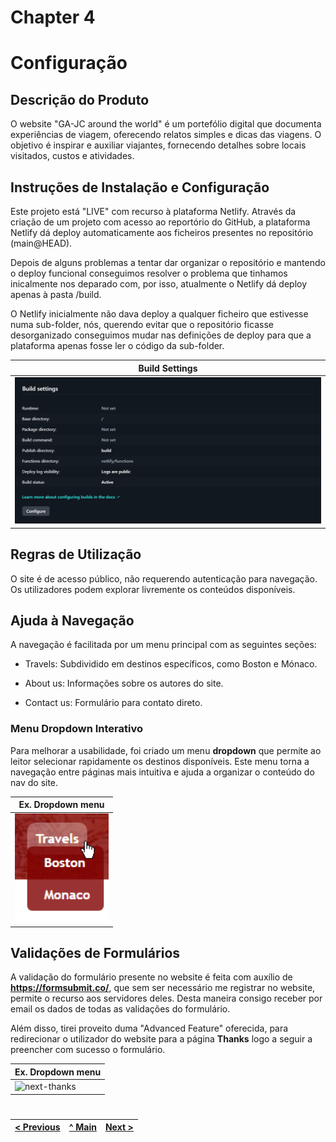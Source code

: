 # Chapter 4
# Configuração

## Descrição do Produto
O website "GA-JC around the world" é um portefólio digital que documenta experiências de viagem, oferecendo relatos simples e dicas das viagens. O objetivo é inspirar e auxiliar viajantes, fornecendo detalhes sobre locais visitados, custos e atividades.

## Instruções de Instalação e Configuração

Este projeto está "LIVE" com recurso à plataforma Netlify.
Através da criação de um projeto com acesso ao reportório do GitHub, a plataforma Netlify dá deploy automaticamente aos ficheiros presentes no repositório (main@HEAD).

Depois de alguns problemas a tentar dar organizar o repositório e mantendo o deploy funcional conseguimos resolver o problema que tinhamos inicalmente nos deparado com, por isso,  atualmente o Netlify dá deploy apenas à pasta /build. 

O Netlify inicialmente não dava deploy a qualquer ficheiro que estivesse numa sub-folder, nós, querendo evitar que o repositório ficasse desorganizado conseguimos mudar nas definições de deploy para que a plataforma apenas fosse ler o código da sub-folder.

| Build Settings |
|-------------------|
| <img src="docs-img/build_settings.png" alt="Image 1" width="600" /> |

## Regras de Utilização

O site é de acesso público, não requerendo autenticação para navegação. Os utilizadores podem explorar livremente os conteúdos disponíveis.

## Ajuda à Navegação

A navegação é facilitada por um menu principal com as seguintes seções:

- Travels: Subdividido em destinos específicos, como Boston e Mónaco.

- About us: Informações sobre os autores do site.

- Contact us: Formulário para contato direto.

### Menu Dropdown Interativo
Para melhorar a usabilidade, foi criado um menu **dropdown** que permite ao leitor selecionar rapidamente os destinos disponíveis. Este menu torna a navegação entre páginas mais intuitiva e ajuda a organizar o conteúdo do nav do site.

| Ex. Dropdown menu   |
|--------------------------|
| <img src="docs-img/dropdown.png" alt="Dropdown menu" width="150" /> |

## Validações de Formulários

A validação do formulário presente no website é feita com auxílio de **https://formsubmit.co/**, que sem ser necessário me registrar no website, permite o recurso aos servidores deles.
Desta maneira consigo receber por email os dados de todas as validações do formulário.

Além disso, tirei proveito duma "Advanced Feature" oferecida, para redirecionar o utilizador do website para a página **Thanks** logo a seguir a preencher com sucesso o formulário.

| Ex. Dropdown menu   |
|--------------------------|
| <img src="next-thanks.png" alt="next-thanks" width="150" /> |

#

| [< Previous](C3.md) | [^ Main](../README.md) | [Next >](C5.md) |
|:----------------------------------:|:----------------------------------:|:----------------------------------:|

